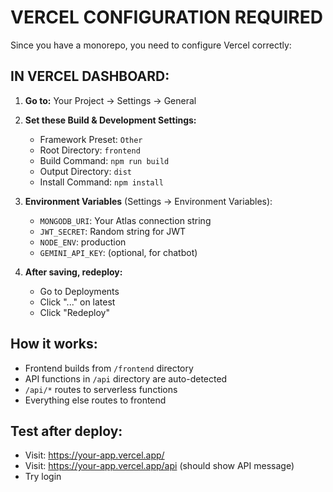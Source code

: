 # VERCEL CONFIGURATION REQUIRED

Since you have a monorepo, you need to configure Vercel correctly:

## IN VERCEL DASHBOARD:

1. **Go to:** Your Project → Settings → General

2. **Set these Build & Development Settings:**
   - Framework Preset: `Other`
   - Root Directory: `frontend`
   - Build Command: `npm run build`
   - Output Directory: `dist`
   - Install Command: `npm install`

3. **Environment Variables** (Settings → Environment Variables):
   - `MONGODB_URI`: Your Atlas connection string
   - `JWT_SECRET`: Random string for JWT
   - `NODE_ENV`: production
   - `GEMINI_API_KEY`: (optional, for chatbot)

4. **After saving, redeploy:**
   - Go to Deployments
   - Click "..." on latest
   - Click "Redeploy"

## How it works:
- Frontend builds from `/frontend` directory
- API functions in `/api` directory are auto-detected
- `/api/*` routes to serverless functions
- Everything else routes to frontend

## Test after deploy:
- Visit: https://your-app.vercel.app/
- Visit: https://your-app.vercel.app/api (should show API message)
- Try login
